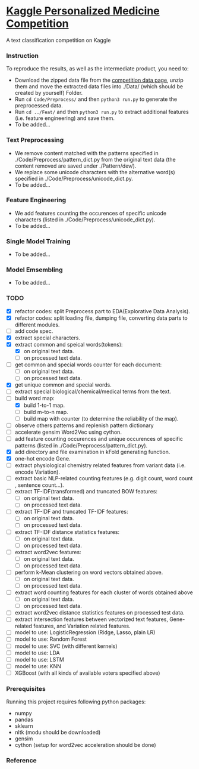 # [Kaggle Personalized Medicine Competition][a]

A text classification competition on Kaggle

### Instruction

To reproduce the results, as well as the intermediate product, you need to:

* Download the zipped data file from the [competition data page][b], unzip them and move the extracted data files into ./Data/ (which should be created by yourself) Folder.
* Run `cd Code/Preprocess/` and then `python3 run.py` to generate the preprocessed data.
* Run `cd ../Feat/` and then `python3 run.py` to extract additional features (i.e. feature engineering) and save them.
* To be added...

### Text Preprocessing

* We remove content matched with the patterns specified in ./Code/Preprocess/pattern_dict.py from the original text data (the content removed are saved under ./Pattern/dev/).
* We replace some unicode characters with the alternative word(s) specified in ./Code/Preprocess/unicode_dict.py.
* To be added...

### Feature Engineering

* We add features counting the occurences of specific unicode characters (listed in ./Code/Preprocess/unicode_dict.py).
* To be added...

### Single Model Training

* To be added...

### Model Emsembling

* To be added...

### TODO

- [x] refactor codes: split Preprocess part to EDA(Explorative Data Analysis).
- [x] refactor codes: split loading file, dumping file, converting data parts to different modules.
- [ ] add code spec.
- [x] extract special characters.
- [x] extract common and speical words(tokens):
	- [x] on original text data.
	- [ ] on processed text data.
- [ ] get common and special words counter for each document:
	- [ ] on original text data.
	- [ ] on processed text data.
- [x] get unique common and special words.
- [ ] extract special biological/chemical/medical terms from the text.
- [ ] build word map:
	- [x] build 1-to-1 map.
	- [ ] build m-to-n map.
	- [ ] build map with counter (to determine the reliability of the map).
- [ ] observe others patterns and replenish pattern dictionary
- [ ] accelerate gensim Word2Vec using cython.
- [ ] add feature counting occurences and unique occurences of specific patterns (listed in ./Code/Preprocess/pattern_dict.py).
- [x] add directory and file examination in kFold generating function.
- [x] one-hot encode Gene.
- [ ] extract physiological chemistry related features from variant data (i.e. encode Variation).
- [ ] extract basic NLP-related counting features (e.g. digit count, word count , sentence count...).
- [ ] extract TF-IDF(transformed) and truncated BOW features:
	- [ ] on original text data.
	- [ ] on processed text data.
- [ ] extract TF-IDF and truncated TF-IDF features:
	- [ ] on original text data.
	- [ ] on processed text data.
- [ ] extract TF-IDF distance statistics features:
	- [ ] on original text data.
	- [ ] on processed text data.
- [ ] extract word2vec features:
	- [ ] on original text data.
	- [ ] on processed text data.
- [ ] perform k-Mean clustering on word vectors obtained above.
	- [ ] on original text data.
	- [ ] on processed text data.
- [ ] extract word counting features for each cluster of words obtained above 
	- [ ] on original text data.
	- [ ] on processed text data.
- [ ] extract word2vec distance statistics features on processed test data.
- [ ] extract intersection features between vectorized text features, Gene-related features, and Variation related features.
- [ ] model to use: LogisticRegression (Ridge, Lasso, plain LR)
- [ ] model to use: Random Forest
- [ ] model to use: SVC (with different kernels)
- [ ] model to use: LDA
- [ ] model to use: LSTM
- [ ] model to use: KNN
- [ ] XGBoost (with all kinds of available voters specified above)

### Prerequisites

Running this project requires following python packages:
* numpy
* pandas
* sklearn
* nltk (modu should be downloaded)
* gensim
* cython (setup for word2vec acceleration should be done)

### Reference

[a]:https://www.kaggle.com/c/msk-redefining-cancer-treatment
[b]:https://www.kaggle.com/c/msk-redefining-cancer-treatment/data
